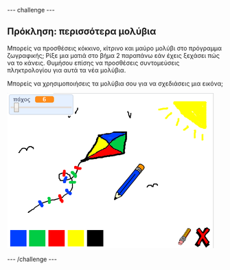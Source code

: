 \--- challenge \---

## Πρόκληση: περισσότερα μολύβια

Μπορείς να προσθέσεις κόκκινο, κίτρινο και μαύρο μολύβι στο πρόγραμμα ζωγραφικής; Ρίξε μια ματιά στο βήμα 2 παραπάνω εάν έχεις ξεχάσει πώς να το κάνεις. Θυμήσου επίσης να προσθέσεις συντομεύσεις πληκτρολογίου για αυτά τα νέα μολύβια.

Μπορείς να χρησιμοποιήσεις τα μολύβια σου για να σχεδιάσεις μια εικόνα;

![screenshot](images/paint-final.png)

\--- /challenge \---